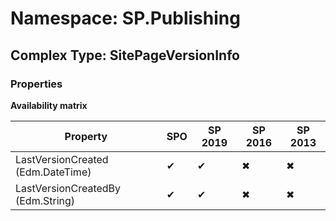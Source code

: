 # Namespace: SP.Publishing

## Complex Type: SitePageVersionInfo

### Properties

**Availability matrix**

Property | SPO | SP 2019 | SP 2016 | SP 2013
----------|-----|---------|---------|--------
LastVersionCreated (Edm.DateTime) | ✔ | ✔ | ✖ | ✖
LastVersionCreatedBy (Edm.String) | ✔ | ✔ | ✖ | ✖
